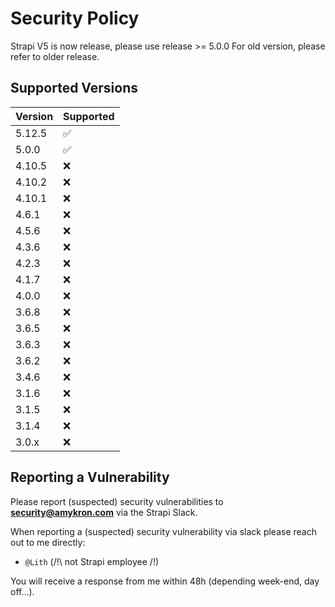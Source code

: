 # Security Policy

Strapi V5 is now release, please use release >= 5.0.0
For old version, please refer to older release.

## Supported Versions

| Version | Supported          |
|---------|--------------------|
| 5.12.5  | :white_check_mark: |
| 5.0.0   | :white_check_mark: |
| 4.10.5  | :x:                |
| 4.10.2  | :x:                |
| 4.10.1  | :x:                |
| 4.6.1   | :x:                |
| 4.5.6   | :x:                |
| 4.3.6   | :x:                |
| 4.2.3   | :x:                |
| 4.1.7   | :x:                |
| 4.0.0   | :x:                |
| 3.6.8   | :x:                |
| 3.6.5   | :x:                |
| 3.6.3   | :x:                |
| 3.6.2   | :x:                |
| 3.4.6   | :x:                |
| 3.1.6   | :x:                |
| 3.1.5   | :x:                |
| 3.1.4   | :x:                |
| 3.0.x   | :x:                |

## Reporting a Vulnerability

Please report (suspected) security vulnerabilities to **[security@amykron.com](mailto:security@amykron.com)** via the Strapi Slack.

When reporting a (suspected) security vulnerability via slack please reach out to me directly:
- `@Lith` (/!\ not Strapi employee /!\)

You will receive a response from me within 48h (depending week-end, day off...).
